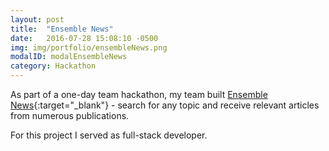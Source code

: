 ```yaml
---
layout: post
title:  "Ensemble News"
date:   2016-07-28 15:08:10 -0500
img: img/portfolio/ensembleNews.png
modalID: modalEnsembleNews
category: Hackathon
---
```

As part of a one-day team hackathon, my team built [Ensemble News][flat-icons-link]{:target="_blank"} - search for any topic and receive relevant articles from numerous publications.

For this project I served as full-stack developer.

[flat-icons-link]: https://github.com/dropTheNon/mean-hackathon